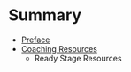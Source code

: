 # Summary

* [Preface](preface.md)
* [Coaching Resources](coaching_resources.md)
   * Ready Stage Resources

